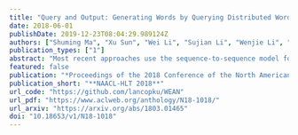 ```yaml
---
title: "Query and Output: Generating Words by Querying Distributed Word Representations for Paraphrase Generation"
date: 2018-06-01
publishDate: 2019-12-23T08:04:29.989124Z
authors: ["Shuming Ma", "Xu Sun", "Wei Li", "Sujian Li", "Wenjie Li", "**Xuancheng Ren**"]
publication_types: ["1"]
abstract: "Most recent approaches use the sequence-to-sequence model for paraphrase generation. The existing sequence-to-sequence model tends to memorize the words and the patterns in the training dataset instead of learning the meaning of the words. Therefore, the generated sentences are often grammatically correct but semantically improper. In this work, we introduce a novel model based on the encoder-decoder framework, called Word Embedding Attention Network (WEAN). Our proposed model generates the words by querying distributed word representations (i.e. neural word embeddings), hoping to capturing the meaning of the according words. Following previous work, we evaluate our model on two paraphrase-oriented tasks, namely text simplification and short text abstractive summarization. Experimental results show that our model outperforms the sequence-to-sequence baseline by the BLEU score of 6.3 and 5.5 on two English text simplification datasets, and the ROUGE-2 F1 score of 5.7 on a Chinese summarization dataset. Moreover, our model achieves state-of-the-art performances on these three benchmark datasets."
featured: false
publication: "*Proceedings of the 2018 Conference of the North American Chapter of the Association for Computational Linguistics: Human Language Technologies, **NAACL-HLT 2018**, Volume 1 (Long Papers)*"
publication_short: "**NAACL-HLT 2018**"
url_code: "https://github.com/lancopku/WEAN"
url_pdf: "https://www.aclweb.org/anthology/N18-1018/"
url_arxiv: "https://arxiv.org/abs/1803.01465"
doi: "10.18653/v1/N18-1018"
---
```


